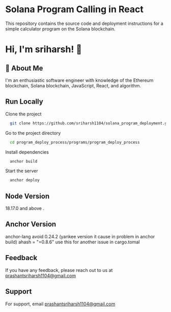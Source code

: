 
# Solana Program Calling in React

This repository contains the source code and deployment instructions for a simple calculator program on the Solana blockchain.


# Hi, I'm sriharsh! 👋


## 🚀 About Me
I'm an enthusiastic software engineer with knowledge of the Ethereum blockchain, Solana blockchain, JavaScript, React, and algorithm.



## Run Locally

Clone the project

```bash
  git clone https://github.com/sriharsh1104/solana_program_deployment.git
```

Go to the project directory

```bash
  cd program_deploy_process/programs/program_deploy_process
```

Install dependencies

```bash
  anchor build
```

Start the server

```bash
  anchor deploy
```
## Node Version
18.17.0 and above .
## Anchor Version
anchor-lang avoid 0.24.2 (yankee version it cause in problem in anchor build)
ahash = "=0.8.6" use this for another issue in cargo.tomal

## Feedback

If you have any feedback, please reach out to us at prashantsriharsh1104@gmail.com


## Support

For support, email prashantsriharsh1104@gmail.com
